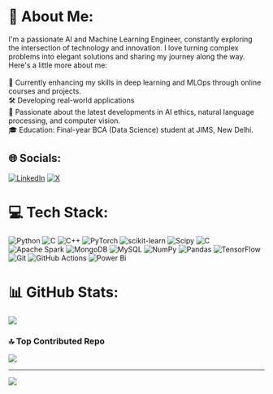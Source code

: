 # 💫 About Me:
I'm a passionate AI and Machine Learning Engineer, constantly exploring the intersection of technology and innovation. I love turning complex problems into elegant solutions and sharing my journey along the way. Here's a little more about me:<br><br>🌱 Currently enhancing my skills in deep learning and MLOps through online courses and projects.<br>🛠️ Developing real-world applications <br>🧠 Passionate about the latest developments in AI ethics, natural language processing, and computer vision.<br>🎓 Education: Final-year BCA (Data Science) student at JIMS, New Delhi.<br>


## 🌐 Socials:
[![LinkedIn](https://img.shields.io/badge/LinkedIn-%230077B5.svg?logo=linkedin&logoColor=white)](https://linkedin.com/in/maybmnv) [![X](https://img.shields.io/badge/X-black.svg?logo=X&logoColor=white)](https://x.com/maybemnv) 

# 💻 Tech Stack:
![Python](https://img.shields.io/badge/python-3670A0?style=for-the-badge&logo=python&logoColor=ffdd54) ![C](https://img.shields.io/badge/c-%2300599C.svg?style=for-the-badge&logo=c&logoColor=white) ![C++](https://img.shields.io/badge/c++-%2300599C.svg?style=for-the-badge&logo=c%2B%2B&logoColor=white) ![PyTorch](https://img.shields.io/badge/PyTorch-%23EE4C2C.svg?style=for-the-badge&logo=PyTorch&logoColor=white) ![scikit-learn](https://img.shields.io/badge/scikit--learn-%23F7931E.svg?style=for-the-badge&logo=scikit-learn&logoColor=white) ![Scipy](https://img.shields.io/badge/SciPy-%230C55A5.svg?style=for-the-badge&logo=scipy&logoColor=%white) ![C](https://img.shields.io/badge/c-%2300599C.svg?style=for-the-badge&logo=c&logoColor=white) ![Apache Spark](https://img.shields.io/badge/Apache%20Spark-FDEE21?style=for-the-badge&logo=apachespark&logoColor=black)  ![MongoDB](https://img.shields.io/badge/MongoDB-%234ea94b.svg?style=for-the-badge&logo=mongodb&logoColor=white) ![MySQL](https://img.shields.io/badge/mysql-4479A1.svg?style=for-the-badge&logo=mysql&logoColor=white)  ![NumPy](https://img.shields.io/badge/numpy-%23013243.svg?style=for-the-badge&logo=numpy&logoColor=white) ![Pandas](https://img.shields.io/badge/pandas-%23150458.svg?style=for-the-badge&logo=pandas&logoColor=white) ![TensorFlow](https://img.shields.io/badge/TensorFlow-%23FF6F00.svg?style=for-the-badge&logo=TensorFlow&logoColor=white) ![Git](https://img.shields.io/badge/git-%23F05033.svg?style=for-the-badge&logo=git&logoColor=white) ![GitHub Actions](https://img.shields.io/badge/github%20actions-%232671E5.svg?style=for-the-badge&logo=githubactions&logoColor=white)  ![Power Bi](https://img.shields.io/badge/power_bi-F2C811?style=for-the-badge&logo=powerbi&logoColor=black)
# 📊 GitHub Stats:
![](https://github-readme-stats.vercel.app/api?username=maybemnv&theme=dark&hide_border=false&include_all_commits=true&count_private=false)<br/>
### 🔝 Top Contributed Repo
![](https://github-contributor-stats.vercel.app/api?username=maybemnv&limit=5&theme=dark&combine_all_yearly_contributions=true)

---
[![](https://visitcount.itsvg.in/api?id=maybemnv&icon=0&color=0)](https://visitcount.itsvg.in)

<!-- Proudly created with GPRM ( https://gprm.itsvg.in ) -->
